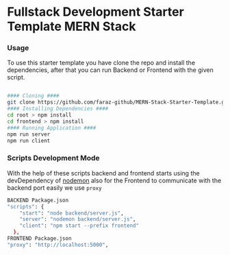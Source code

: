 Fullstack Development Starter Template MERN Stack
========

### Usage ###

To use this starter template you have clone the repo and install the dependencies, after that 
you can run Backend or Frontend with the given script.

```sh

#### Cloning ####
git clone https://github.com/faraz-github/MERN-Stack-Starter-Template.git
#### Installing Dependencies ####
cd root > npm install
cd frontend > npm install
#### Running Application ####
npm run server
npm run client

```


### Scripts Development Mode ###

With the help of these scripts backend and frontend starts using the devDependency of [nodemon](https://nodemon.io/)
also for the Frontend to communicate with the backend port easily we use `proxy`

```sh
BACKEND Package.json
"scripts": {
    "start": "node backend/server.js",
    "server": "nodemon backend/server.js",
    "client": "npm start --prefix frontend"
  },
FRONTEND Package.json
"proxy": "http://localhost:5000",
```

